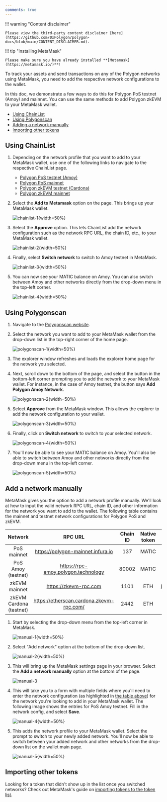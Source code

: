 ```yaml
---
comments: true
---
```


!!! warning "Content disclaimer"

    Please view the third-party content disclaimer [here](https://github.com/0xPolygon/polygon-docs/blob/main/CONTENT_DISCLAIMER.md).

!!! tip "Installing MetaMask"

    Please make sure you have already installed **[Metamask](https://metamask.io/)**!

To track your assets and send transactions on any of the Polygon networks using MetaMask, you need to add the respective network configurations to the wallet.

In this doc, we demonstrate a few ways to do this for Polygon PoS testnet (Amoy) and mainnet. You can use the same methods to add Polygon zkEVM to your MetaMask wallet.

- [Using ChainList](../metamask/add-polygon-network.md#using-chainlist)
- [Using Polygonscan](../metamask/add-polygon-network.md#using-polygonscan)
- [Adding a network manually](../metamask/add-polygon-network.md#add-a-network-manually)
- [Importing other tokens](../metamask/add-polygon-network.md#importing-other-tokens)

## Using ChainList

1. Depending on the network profile that you want to add to your MetaMask wallet, use one of the following links to navigate to the respective ChainList page.

    - [Polygon PoS testnet (Amoy)](https://chainlist.org/chain/80002)
    - [Polygon PoS mainnet](https://chainlist.org/chain/137)
    - [Polygon zkEVM testnet (Cardona)](https://chainlist.org/chain/2442)
    - [Polygon zkEVM mainnet](https://chainlist.org/chain/1101)

2. Select the **Add to Metamask** option on the page. This brings up your MetaMask wallet.

    ![chainlist-1](../../../img/tools/wallet/metamask/chainlist-1.png){width=50%}

3. Select the **Approve** option. This lets ChainList add the network configuration such as the network RPC URL, the chain ID, etc., to your MetaMask wallet.

    ![chainlist-2](../../../img/tools/wallet/metamask/chainlist-2.png){width=50%}

4. Finally, select **Switch network** to switch to Amoy testnet in MetaMask.

    ![chainlist-3](../../../img/tools/wallet/metamask/chainlist-3.png){width=50%}

5. You can now see your MATIC balance on Amoy. You can also switch between Amoy and other networks directly from the drop-down menu in the top-left corner.

    ![chainlist-4](../../../img/tools/wallet/metamask/chainlist-4.png){width=50%}

## Using Polygonscan

1. Navigate to the [Polygonscan website](https://polygonscan.com/).
2. Select the network you want to add to your MetaMask wallet from the drop-down list in the top-right corner of the home page.

    ![polygonscan-1](../../../img/tools/wallet/metamask/polygonscan-1.png){width=50%}

3. The explorer window refreshes and loads the explorer home page for the network you selected.
4. Next, scroll down to the bottom of the page, and select the button in the bottom-left corner prompting you to add the network to your MetaMask wallet. For instance, in the case of Amoy testnet, the button says **Add Polygon Amoy Network**.

    ![polygonscan-2](../../../img/tools/wallet/metamask/polygonscan-2.png){width=50%}

5. Select **Approve** from the MetaMask window. This allows the explorer to add the network configuration to your wallet.

    ![polygonscan-3](../../../img/tools/wallet/metamask/polygonscan-3.png){width=50%}

6. Finally, click on **Switch network** to switch to your selected network.

    ![polygonscan-4](../../../img/tools/wallet/metamask/polygonscan-4.png){width=50%}

7. You'll now be able to see your MATIC balance on Amoy. You'll also be able to switch between Amoy and other networks directly from the drop-down menu in the top-left corner.

    ![polygonscan-5](../../../img/tools/wallet/metamask/chainlist-4.png){width=50%}

## Add a network manually

MetaMask gives you the option to add a network profile manually. We'll look at how to input the valid network RPC URL, chain ID, and other information for the network you want to add to the wallet. The following table contains the mainnet and testnet network configurations for Polygon PoS and zkEVM.

|         Network         |                 RPC URL                  | Chain ID | Native token |             Explorer URL              |
| :---------------------: | :--------------------------------------: | :------: | :----------: | :-----------------------------------: |
|       PoS mainnet       |    https://polygon-mainnet.infura.io     |   137    |    MATIC     |       https://polygonscan.com/        |
|   PoS Amoy (testnet)    |   https://rpc-amoy.polygon.technology    |  80002   |    MATIC     |     https://amoy.polygonscan.com      |
|      zkEVM mainnet      |          https://zkevm-rpc.com           |   1101   |     ETH      |     https://zkevm.polygonscan.com     |
| zkEVM Cardona (testnet) | https://etherscan.cardona.zkevm-rpc.com/ |   2442   |     ETH      | https://cardona-zkevm.polygonscan.com |

1. Start by selecting the drop-down menu from the top-left corner in MetaMask.

    ![manual-1](../../../img/tools/wallet/metamask/manual-1.png){width=50%}

2. Select "Add network" option at the bottom of the drop-down list.

    ![manual-2](../../../img/tools/wallet/metamask/manual-2.png){width=50%}

3. This will bring up the MetaMask settings page in your browser. Select the **Add a network manually** option at the bottom of the page.

    ![manual-3](../../../img/tools/wallet/metamask/manual-3.png)

4. This will take you to a form with multiple fields where you'll need to enter the network configuration (as highlighted in [the table above](#add-the-polygon-network-manually)) for the network you're looking to add in your MetaMask wallet. The following image shows the entries for PoS Amoy testnet. Fill in the network config, and select **Save**.

    ![manual-4](../../../img/tools/wallet/metamask/manual-4.png){width=50%}

5. This adds the network profile to your MetaMask wallet. Select the prompt to switch to your newly added network. You'll now be able to switch between your added network and other networks from the drop-down list on the wallet main page.

    ![manual-5](../../../img/tools/wallet/metamask/manual-5.png){width=50%}

## Importing other tokens

Looking for a token that didn't show up in the list once you switched networks? Check out MetaMask's guide on [importing tokens to the token list](https://support.metamask.io/managing-my-tokens/custom-tokens/how-to-display-tokens-in-metamask/).